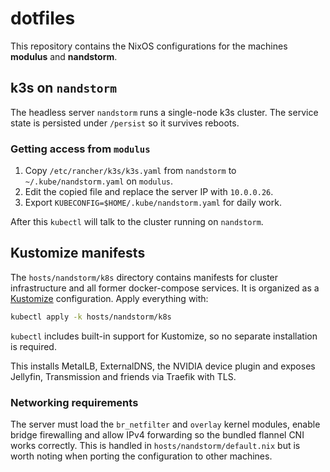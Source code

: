 # dotfiles

This repository contains the NixOS configurations for the machines **modulus** and **nandstorm**.

## k3s on `nandstorm`

The headless server `nandstorm` runs a single-node k3s cluster.  The service state is persisted under `/persist` so it survives reboots.

### Getting access from `modulus`

1. Copy `/etc/rancher/k3s/k3s.yaml` from `nandstorm` to
   `~/.kube/nandstorm.yaml` on `modulus`.
2. Edit the copied file and replace the server IP with `10.0.0.26`.
3. Export `KUBECONFIG=$HOME/.kube/nandstorm.yaml` for daily work.

After this `kubectl` will talk to the cluster running on `nandstorm`.

## Kustomize manifests

The `hosts/nandstorm/k8s` directory contains manifests for cluster
infrastructure and all former docker-compose services.  It is organized as a
[Kustomize](https://kustomize.io/) configuration.  Apply everything with:

```sh
kubectl apply -k hosts/nandstorm/k8s
```

`kubectl` includes built-in support for Kustomize, so no separate installation is
required.

This installs MetalLB, ExternalDNS, the NVIDIA device plugin and exposes
Jellyfin, Transmission and friends via Traefik with TLS.

### Networking requirements

The server must load the `br_netfilter` and `overlay` kernel modules,
enable bridge firewalling and allow IPv4 forwarding so the bundled flannel CNI
works correctly.  This is handled in `hosts/nandstorm/default.nix` but is worth
noting when porting the configuration to other machines.
